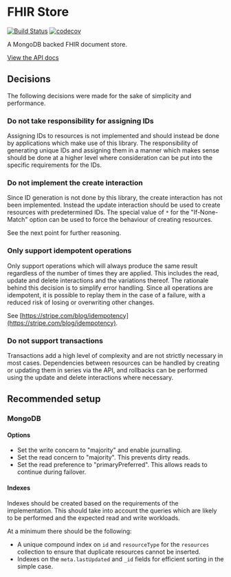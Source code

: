 # FHIR Store
[![Build Status](https://travis-ci.org/bausmeier/fhir-store.svg?branch=master)](https://travis-ci.org/bausmeier/fhir-store)
[![codecov](https://codecov.io/gh/bausmeier/fhir-store/branch/master/graph/badge.svg)](https://codecov.io/gh/bausmeier/fhir-store)

A MongoDB backed FHIR document store.

[View the API docs](/API.md)

## Decisions

The following decisions were made for the sake of simplicity and performance.

### Do not take responsibility for assigning IDs

Assigning IDs to resources is not implemented and should instead be done by applications which make use of this library. The responsibility of generating unique IDs and assigning them in a manner which makes sense should be done at a higher level where consideration can be put into the specific requirements for the IDs.

### Do not implement the create interaction

Since ID generation is not done by this library, the create interaction has not been implemented. Instead the update interaction should be used to create resources with predetermined IDs. The special value of `*` for the "If-None-Match" option can be used to force the behaviour of creating resources.

See the next point for further reasoning.

### Only support idempotent operations

Only support operations which will always produce the same result regardless of the number of times they are applied. This includes the read, update and delete interactions and the variations thereof. The rationale behind this decision is to simplify error handling. Since all operations are idempotent, it is possible to replay them in the case of a failure, with a reduced risk of losing or overwriting other changes.

See [https://stripe.com/blog/idempotency](https://stripe.com/blog/idempotency).

### Do not support transactions

Transactions add a high level of complexity and are not strictly necessary in most cases. Dependencies between resources can be handled by creating or updating them in series via the API, and rollbacks can be performed using the update and delete interactions where necessary.

## Recommended setup

### MongoDB

#### Options

* Set the write concern to "majority" and enable journalling.
* Set the read concern to "majority". This prevents dirty reads.
* Set the read preference to "primaryPreferred". This allows reads to continue during failover.

#### Indexes

Indexes should be created based on the requirements of the implementation. This should take into account the queries which are likely to be performed and the expected read and write workloads.

At a minimum there should be the following:

* A unique compound index on `id` and `resourceType` for the `resources` collection to ensure that duplicate resources cannot be inserted.
* Indexes on the `meta.lastUpdated` and `_id` fields for efficient sorting in the simple case.
